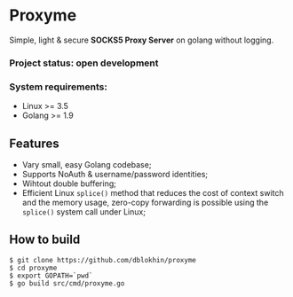 # Proxyme
Simple, light & secure **SOCKS5 Proxy Server** on golang without logging.

### Project status: open development

### System requirements:
- Linux >= 3.5
- Golang >= 1.9

## Features
- Vary small, easy Golang codebase;
- Supports NoAuth & username/password identities;
- Wihtout double buffering;
- Efficient Linux `splice()` method that reduces the cost of context switch and the memory usage, zero-copy forwarding is possible using the `splice()` system call under Linux;

## How to build
```
$ git clone https://github.com/dblokhin/proxyme
$ cd proxyme
$ export GOPATH=`pwd`
$ go build src/cmd/proxyme.go
```
